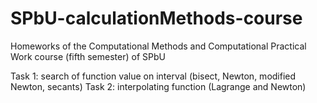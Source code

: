 # SPbU-calculationMethods-course
Homeworks of the Computational Methods and Computational Practical Work course (fifth semester) of SPbU

Task 1: search of function value on interval (bisect, Newton, modified Newton, secants)
Task 2: interpolating function (Lagrange and Newton)
